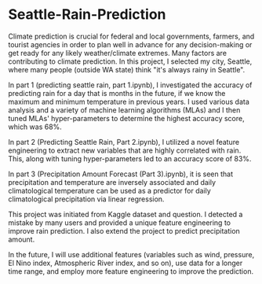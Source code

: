 # Seattle-Rain-Prediction

Climate prediction is crucial for federal and local governments, farmers, and tourist agencies in order to plan well in advance for any decision-making or get ready for any likely weather/climate extremes. Many factors are contributing to climate prediction. In this project, I selected my city, Seattle, where many people (outside WA state) think "it's always rainy in Seattle".

In part 1 (predicting seattle rain, part 1.ipynb), I investigated the accuracy of predicting rain for a day that is months in the future, if we know the maximum and minimum temperature in previous years. I used various data analysis and a variety of machine learning algorithms (MLAs) and I then tuned MLAs' hyper-parameters to determine the highest accuracy score, which was 68%.

In part 2 (Predicting Seattle Rain, Part 2.ipynb), I utilized a novel feature engineering to extract new variables that are highly correlated with rain. This, along with tuning hyper-parameters led to an accuracy score of 83%.

In part 3 (Precipitation Amount Forecast (Part 3).ipynb), it is seen that precipitation and temperature are inversely associated and daily climatological temperature can be used as a predictor for daily climatological precipitation via linear regression.

This project was initiated from Kaggle dataset and question. I detected a mistake by many users and provided a unique feature engineering to improve rain prediction. I also extend the project to predict precipitation amount.

In the future, I will use additional features (variables such as wind, pressure, El Nino index, Atmospheric River index, and so on), use data for a longer time range, and employ more feature engineering to improve the prediction.
